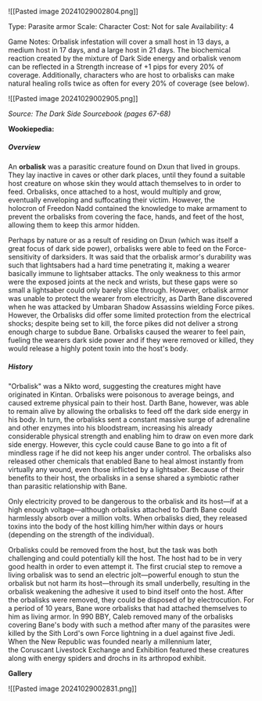 ![[Pasted image 20241029002804.png]]


Type: Parasite armor
Scale: Character
Cost: Not for sale
Availability: 4

Game Notes: 
Orbalisk infestation will cover a small host in 13 days, a medium host in 17 days, and a large host in 21 days. The biochemical reaction created by the mixture of Dark Side energy and orbalisk venom can be reflected in a Strength increase of +1 pips for every 20% of coverage. Additionally, characters who are host to orbalisks can make natural healing rolls twice as often for every 20% of coverage (see below).

![[Pasted image 20241029002905.png]]

*Source: The Dark Side Sourcebook (pages 67-68)*

**Wookiepedia:**

##### Overview

An **orbalisk** was a parasitic creature found on Dxun that lived in groups. They lay inactive in caves or other dark places, until they found a suitable host creature on whose skin they would attach themselves to in order to feed. Orbalisks, once attached to a host, would multiply and grow, eventually enveloping and suffocating their victim. However, the holocron of Freedon Nadd contained the knowledge to make armament to prevent the orbalisks from covering the face, hands, and feet of the host, allowing them to keep this armor hidden.

Perhaps by nature or as a result of residing on Dxun (which was itself a great focus of dark side power), orbalisks were able to feed on the Force-sensitivity of darksiders. It was said that the orbalisk armor's durability was such that lightsabers had a hard time penetrating it, making a wearer basically immune to lightsaber attacks. The only weakness to this armor were the exposed joints at the neck and wrists, but these gaps were so small a lightsaber could only barely slice through. However, orbalisk armor was unable to protect the wearer from electricity, as Darth Bane discovered when he was attacked by Umbaran Shadow Assassins wielding Force pikes. However, the Orbalisks did offer some limited protection from the electrical shocks; despite being set to kill, the force pikes did not deliver a strong enough charge to subdue Bane. Orbalisks caused the wearer to feel pain, fueling the wearers dark side power and if they were removed or killed, they would release a highly potent toxin into the host's body.

##### History

"Orbalisk" was a Nikto word, suggesting the creatures might have originated in Kintan. Orbalisks were poisonous to average beings, and caused extreme physical pain to their host. Darth Bane, however, was able to remain alive by allowing the orbalisks to feed off the dark side energy in his body. In turn, the orbalisks sent a constant massive surge of adrenaline and other enzymes into his bloodstream, increasing his already considerable physical strength and enabling him to draw on even more dark side energy. However, this cycle could cause Bane to go into a fit of mindless rage if he did not keep his anger under control. The orbalisks also released other chemicals that enabled Bane to heal almost instantly from virtually any wound, even those inflicted by a lightsaber. Because of their benefits to their host, the orbalisks in a sense shared a symbiotic rather than parasitic relationship with Bane.

Only electricity proved to be dangerous to the orbalisk and its host—if at a high enough voltage—although orbalisks attached to Darth Bane could harmlessly absorb over a million volts. When orbalisks died, they released toxins into the body of the host killing him/her within days or hours (depending on the strength of the individual).

Orbalisks could be removed from the host, but the task was both challenging and could potentially kill the host. The host had to be in very good health in order to even attempt it. The first crucial step to remove a living orbalisk was to send an electric jolt—powerful enough to stun the orbalisk but not harm its host—through its small underbelly, resulting in the orbalisk weakening the adhesive it used to bind itself onto the host. After the orbalisks were removed, they could be disposed of by electrocution. For a period of 10 years, Bane wore orbalisks that had attached themselves to him as living armor. In 990 BBY, Caleb removed many of the orbalisks covering Bane's body with such a method after many of the parasites were killed by the Sith Lord's own Force lightning in a duel against five Jedi. When the New Republic was founded nearly a millennium later, the Coruscant Livestock Exchange and Exhibition featured these creatures along with energy spiders and drochs in its arthropod exhibit.


**Gallery**

![[Pasted image 20241029002831.png]]

